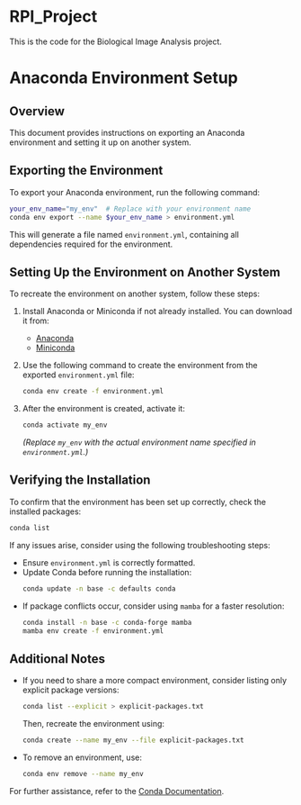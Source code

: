 # RPI_Project

This is the code for the Biological Image Analysis project.


# Anaconda Environment Setup

## Overview
This document provides instructions on exporting an Anaconda environment and setting it up on another system.

## Exporting the Environment
To export your Anaconda environment, run the following command:

```bash
your_env_name="my_env"  # Replace with your environment name
conda env export --name $your_env_name > environment.yml
```

This will generate a file named `environment.yml`, containing all dependencies required for the environment.

## Setting Up the Environment on Another System
To recreate the environment on another system, follow these steps:

1. Install Anaconda or Miniconda if not already installed. You can download it from:
   - [Anaconda](https://www.anaconda.com/download)
   - [Miniconda](https://docs.conda.io/en/latest/miniconda.html)

2. Use the following command to create the environment from the exported `environment.yml` file:

   ```bash
   conda env create -f environment.yml
   ```

3. After the environment is created, activate it:

   ```bash
   conda activate my_env
   ```
   *(Replace `my_env` with the actual environment name specified in `environment.yml`.)*

## Verifying the Installation
To confirm that the environment has been set up correctly, check the installed packages:

```bash
conda list
```

If any issues arise, consider using the following troubleshooting steps:
- Ensure `environment.yml` is correctly formatted.
- Update Conda before running the installation:
  ```bash
  conda update -n base -c defaults conda
  ```
- If package conflicts occur, consider using `mamba` for a faster resolution:
  ```bash
  conda install -n base -c conda-forge mamba
  mamba env create -f environment.yml
  ```

## Additional Notes
- If you need to share a more compact environment, consider listing only explicit package versions:
  ```bash
  conda list --explicit > explicit-packages.txt
  ```
  Then, recreate the environment using:
  ```bash
  conda create --name my_env --file explicit-packages.txt
  ```
- To remove an environment, use:
  ```bash
  conda env remove --name my_env
  ```

For further assistance, refer to the [Conda Documentation](https://docs.conda.io/).

